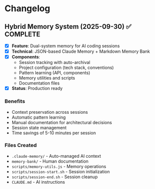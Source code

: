 # Changelog

## Hybrid Memory System (2025-09-30) ✅ COMPLETE

- [x] **Feature**: Dual-system memory for AI coding sessions
- [x] **Technical**: JSON-based Claude Memory + Markdown Memory Bank
- [x] **Components**:
  - Session tracking with auto-archival
  - Project configuration (tech stack, conventions)
  - Pattern learning (API, components)
  - Memory utilities and scripts
  - Documentation files
- [x] **Status**: Production ready

### Benefits
- Context preservation across sessions
- Automatic pattern learning
- Manual documentation for architectural decisions
- Session state management
- Time savings of 5-10 minutes per session

### Files Created
- `.claude-memory/` - Auto-managed AI context
- `memory-bank/` - Human documentation
- `scripts/memory-utils.js` - Memory operations
- `scripts/session-start.sh` - Session initialization
- `scripts/session-end.sh` - Session cleanup
- `CLAUDE.md` - AI instructions
